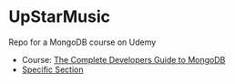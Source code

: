 # UpStarMusic
Repo for a MongoDB course on Udemy
- Course: [The Complete Developers Guide to MongoDB](https://www.udemy.com/course/the-complete-developers-guide-to-mongodb/)
- [Specific Section](https://www.udemy.com/course/the-complete-developers-guide-to-mongodb/learn/lecture/6035664#overview)